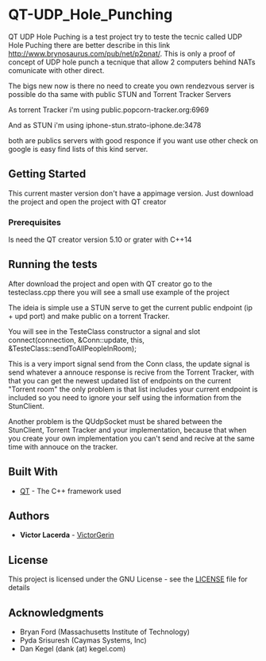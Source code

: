 # QT-UDP_Hole_Punching

QT UDP Hole Puching is a test project try to teste the tecnic called UDP Hole Puching there are better describe in this link http://www.brynosaurus.com/pub/net/p2pnat/.
This is only a proof of concept of UDP hole punch a tecnique that allow 2 computers behind NATs comunicate with other direct.

The bigs new now is there no need to create you own rendezvous server is possible do tha same with public STUN and Torrent Tracker Servers

As torrent Tracker i'm using
public.popcorn-tracker.org:6969

And as STUN i'm using
iphone-stun.strato-iphone.de:3478

both are publics servers with good responce if you want use other check on google is easy find lists of this kind server.

## Getting Started

This current master version don't have a appimage version.
Just download the project and open the project with QT creator

### Prerequisites

Is need the QT creator version 5.10 or grater with C++14

## Running the tests

After download the project and open with QT creator go to the testeclass.cpp there you will see a small use example of the project

The ideia is simple use a STUN serve to get the current public endpoint (ip + upd port) and make public on a torrent Tracker.

You will see in the TesteClass constructor a signal and slot
connect(connection, &Conn::update, this, &TesteClass::sendToAllPeopleInRoom);

This is a very import signal send from the Conn class, the update signal is send
whatever a annouce response is recive from the Torrent Tracker, with that you can
get the newest updated list of endpoints on the current "Torrent room" the only problem is that list includes your current endpoint is included so you need to ignore your self using the information from the StunClient.

Another problem is the QUdpSocket must be shared between the StunClient, Torrent Tracker and your implementation, because that when you create your own implementation you can't send and recive at the same time with annouce on the tracker.

## Built With

* [QT](http://doc.qt.io/) - The C++ framework used


## Authors

* **Victor Lacerda** - [VictorGerin](https://github.com/VictorGerin)

## License

This project is licensed under the GNU License - see the [LICENSE](LICENSE) file for details

## Acknowledgments

* Bryan Ford (Massachusetts Institute of Technology)
* Pyda Srisuresh (Caymas Systems, Inc)
* Dan Kegel (dank (at) kegel.com)


